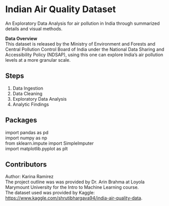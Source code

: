 # Indian Air Quality Dataset

An Exploratory Data Analysis for air pollution in India through summarized details and visual methods. 

**Data Overview** <br />
This dataset is released by the Ministry of Environment and Forests and Central Pollution
Control Board of India under the National Data Sharing and Accessibility Policy
(NDSAP), using this one can explore India’s air pollution levels at a more granular scale.

## Steps 
1. Data Ingestion 
2. Data Cleaning 
3. Exploratory Data Analysis 
5. Analytic Findings

## Packages 
import pandas as pd <br />
import numpy as np <br />
from sklearn.impute import SimpleImputer <br />
import matplotlib.pyplot as plt <br />

## Contributors 
Author: Karina Ramirez <br />
The project outline was was provided by Dr. Arin Brahma at Loyola Marymount University for the Intro to Machine Learning course. <br />
The dataset used was provided by Kaggle: https://www.kaggle.com/shrutibhargava94/india-air-quality-data. <br />
